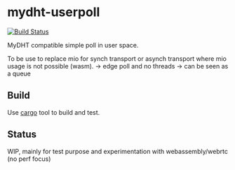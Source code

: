mydht-userpoll
==============

[![Build Status](https://travis-ci.org/cheme/mydht-userpoll.svg?branch=master)](https://travis-ci.org/cheme/mydht-userpoll)


MyDHT compatible simple poll in user space.

To be use to replace mio for synch transport or asynch transport where mio usage is not possible (wasm).
-> edge poll and no threads -> can be seen as a queue

Build
-----

Use [cargo](http://crates.io) tool to build and test.

Status
------

WIP, mainly for test purpose and experimentation with webassembly/webrtc (no perf focus)


